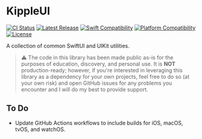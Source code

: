 # KippleUI

[![CI Status](https://github.com/swift-kipple/UI/actions/workflows/tests.yml/badge.svg)](https://github.com/swift-kipple/UI/actions/workflows/tests.yml)
[![Latest Release](https://img.shields.io/github/v/tag/swift-kipple/UI?color=blue&label=latest)](https://github.com/swift-kipple/UI/releases)
[![Swift Compatibility](https://img.shields.io/endpoint?url=https%3A%2F%2Fswiftpackageindex.com%2Fapi%2Fpackages%2Fswift-kipple%2FUI%2Fbadge%3Ftype%3Dswift-versions)](https://swiftpackageindex.com/swift-kipple/UI)
[![Platform Compatibility](https://img.shields.io/endpoint?url=https%3A%2F%2Fswiftpackageindex.com%2Fapi%2Fpackages%2Fswift-kipple%2FUI%2Fbadge%3Ftype%3Dplatforms)](https://swiftpackageindex.com/swift-kipple/UI)
[![License](https://img.shields.io/github/license/swift-kipple/UI)](https://github.com/swift-kipple/UI/blob/main/LICENSE)

A collection of common SwiftUI and UIKit utilities.

> :warning: The code in this library has been made public as-is for the purposes of education, discovery, and personal use. It is **NOT** production-ready; however, if you're interested in leveraging this library as a dependency for your own projects, feel free to do so (at your own risk) and open GitHub issues for any problems you encounter and I will do my best to provide support.

## To Do

- Update GitHub Actions workflows to include builds for iOS, macOS, tvOS, and watchOS.
